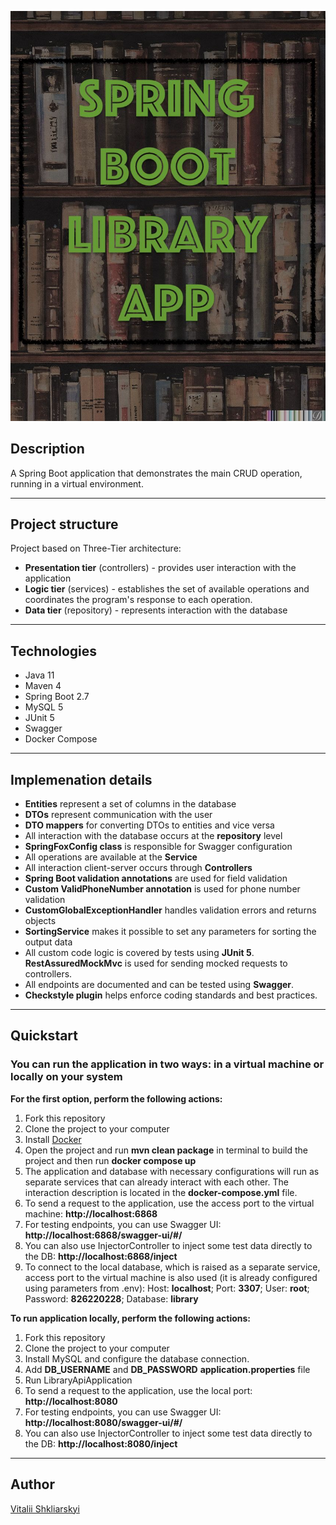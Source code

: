 ![Header](src/main/resources/pictures/Library.jpeg)

##  Description
A Spring Boot application that demonstrates the main CRUD operation, running in a virtual environment.

---

##  Project structure
Project based on Three-Tier architecture:
- **Presentation tier** (controllers) - provides user interaction with the application
- **Logic tier** (services) - establishes the set of available operations and coordinates the program's response to each operation.
- **Data tier** (repository) - represents interaction with the database

---

## Technologies
- Java 11
- Maven 4
- Spring Boot 2.7
- MySQL 5
- JUnit 5
- Swagger 
- Docker Compose

---
## Implemenation details
- **Entities** represent a set of columns in the database
- **DTOs** represent communication with the user
- **DTO mappers** for converting DTOs to entities and vice versa
- All interaction with the database occurs at the **repository** level
- **SpringFoxConfig class** is responsible for Swagger configuration
- All operations are available at the **Service**
- All interaction client-server occurs through **Controllers**
- **Spring Boot validation annotations** are used for field validation
- **Custom ValidPhoneNumber annotation** is used for phone number validation
- **CustomGlobalExceptionHandler** handles validation errors and returns objects
- **SortingService** makes it possible to set any parameters for sorting the output data
- All custom code logic is covered by tests using **JUnit 5**. **RestAssuredMockMvc** is used for sending mocked requests to controllers.
- All endpoints are documented and can be tested using **Swagger**.
- **Checkstyle plugin** helps enforce coding standards and best practices.

---

## Quickstart
### You can run the application in two ways: in a virtual machine or locally on your system
**For the first option, perform the following actions:**
1. Fork this repository
2. Clone the project to your computer
3. Install [Docker](https://www.docker.com/products/docker-desktop/)
4. Open the project and run **mvn clean package** in terminal to build the project and then run **docker compose up**
5. The application and database with necessary configurations will run as separate services that can already interact with each other. The interaction description is located in the **docker-compose.yml** file.
6. To send a request to the application, use the access port to the virtual machine: **http://localhost:6868**
7. For testing endpoints, you can use Swagger UI: **http://localhost:6868/swagger-ui/#/**
8. You can also use InjectorController to inject some test data directly to the DB: **http://localhost:6868/inject**
9. To connect to the local database, which is raised as a separate service, access port to the virtual machine is also used (it is already configured using parameters from .env):
Host: **localhost**; Port: **3307**; User: **root**; Password: **826220228**; Database: **library**

**To run application locally, perform the following actions:**
1. Fork this repository
2. Clone the project to your computer
3. Install MySQL and configure the database connection.
4. Add **DB_USERNAME** and **DB_PASSWORD** **application.properties** file
5. Run LibraryApiApplication
6. To send a request to the application, use the local port: **http://localhost:8080**
7. For testing endpoints, you can use Swagger UI: **http://localhost:8080/swagger-ui/#/**
8. You can also use InjectorController to inject some test data directly to the DB: **http://localhost:8080/inject**

---

## Author

[Vitalii Shkliarskyi](https://github.com/VitaliiShkliarskyi)